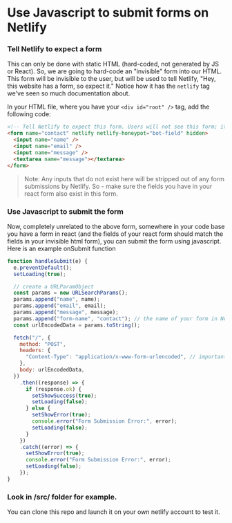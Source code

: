 # Use Javascript to submit forms on Netlify

### Tell Netlify to expect a form

This can only be done with static HTML (hard-coded, not generated by JS or React). So, we are going to hard-code an "invisible" form into our HTML. This form will be invisible to the user, but will be used to tell Netlify, "Hey, this website has a form, so expect it." Notice how it has the `netlify` tag we've seen so much documentation about.

In your HTML file, where you have your `<div id="root" />` tag, add the following code:

```html
<!-- Tell Netlify to expect this form. Users will not see this form; it has the "hidden" attribute. -->
<form name="contact" netlify netlify-honeypot="bot-field" hidden>
  <input name="name" />
  <input name="email" />
  <input name="message" />
  <textarea name="message"></textarea>
</form>
```

> Note: Any inputs that do not exist here will be stripped out of any form submissions by Netlify. So - make sure the fields you have in your react form also exist in this form.

### Use Javascript to submit the form

Now, completely unrelated to the above form, somewhere in your code base you have a form in react (and the fields of your react form should match the fields in your invisible html form), you can submit the form using javascript. Here is an example onSubmit function

```js
function handleSubmit(e) {
  e.preventDefault();
  setLoading(true);

  // create a URLParamObject
  const params = new URLSearchParams();
  params.append("name", name);
  params.append("email", email);
  params.append("message", message);
  params.append("form-name", "contact"); // the name of your form in Netlify
  const urlEncodedData = params.toString();

  fetch("/", {
    method: "POST",
    headers: {
      "Content-Type": "application/x-www-form-urlencoded", // important! we are not sending JSON, we are sending URL encoded data
    },
    body: urlEncodedData,
  })
    .then((response) => {
      if (response.ok) {
        setShowSuccess(true);
        setLoading(false);
      } else {
        setShowError(true);
        console.error("Form Submission Error:", error);
        setLoading(false);
      }
    })
    .catch((error) => {
      setShowError(true);
      console.error("Form Submission Error:", error);
      setLoading(false);
    });
}
```

### Look in /src/ folder for example.

You can clone this repo and launch it on your own netlify account to test it.
